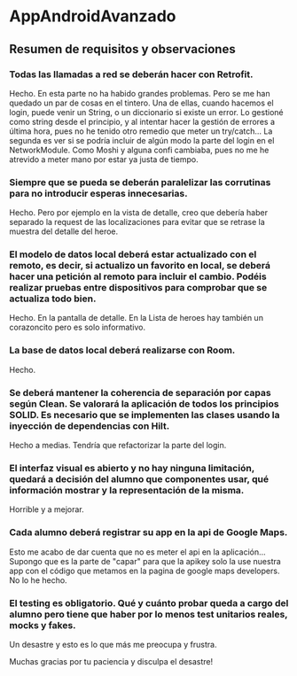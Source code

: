 # AppAndroidAvanzado
## Resumen de requisitos y observaciones



  ### Todas las llamadas a red se deberán hacer con Retrofit.
  Hecho. En esta parte no ha habido grandes problemas. Pero se me han quedado un par de cosas en el tintero. Una de ellas, cuando hacemos el login, puede venir un String,
  o un diccionario si existe un error. Lo gestioné como string desde el principio, y al intentar hacer la gestión de errores a última hora, pues no he tenido otro
  remedio que meter un try/catch... La segunda es ver si se podría incluir de algún modo la parte del login en el NetworkModule. Como Moshi y alguna confi cambiaba, pues 
  no me he atrevido a meter mano por estar ya justa de tiempo.
  
  ### Siempre que se pueda se deberán paralelizar las corrutinas para no introducir esperas innecesarias.
  Hecho. Pero por ejemplo en la vista de detalle, creo que debería haber separado la request de las localizaciones para evitar que se retrase la muestra del detalle
  del heroe.

  ### El modelo de datos local deberá estar actualizado con el remoto, es decir, si actualizo un favorito en local, se deberá hacer una petición al remoto para incluir el cambio. Podéis realizar pruebas entre dispositivos para comprobar que se actualiza todo bien.
  Hecho. En la pantalla de detalle. En la Lista de heroes hay también un corazoncito pero es solo informativo.
  
  ### La base de datos local deberá realizarse con Room.
  Hecho.
  
  ### Se deberá mantener la coherencia de separación por capas según Clean. Se valorará la aplicación de todos los principios SOLID. Es necesario que se implementen las clases usando la inyección de dependencias con Hilt.
  Hecho a medias. Tendría que refactorizar la parte del login.
  
  ### El interfaz visual es abierto y no hay ninguna limitación, quedará a decisión del alumno que componentes usar, qué información mostrar y la representación de la misma.
  Horrible y a mejorar.
  
  ### Cada alumno deberá registrar su app en la api de Google Maps.
  Esto me acabo de dar cuenta que no es meter el api en la aplicación... Supongo que es la parte de "capar" para que la apikey solo la use nuestra app con el 
  código que metamos en la pagina de google maps developers. No lo he hecho. 
  
  ### El testing es obligatorio. Qué y cuánto probar queda a cargo del alumno pero tiene que haber por lo menos test unitarios reales, mocks y fakes.
  Un desastre y esto es lo que más me preocupa y frustra. 
  
  
  Muchas gracias por tu paciencia y disculpa el desastre!
